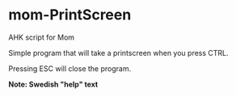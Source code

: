 # mom-PrintScreen
AHK script for Mom

Simple program that will take a printscreen when you press CTRL.

Pressing ESC will close the program.

**Note: Swedish "help"  text**
